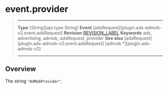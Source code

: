# event.provider

> --------------------- ------------------------------------------------------------------------------------------
> __Type__              [String][api.type.String]
> __Event__             [adsRequest][plugin.ads-admob-v2.event.adsRequest]
> __Revision__          [REVISION_LABEL](REVISION_URL)
> __Keywords__          ads, advertising, admob, adsRequest, provider
> __See also__			[adsRequest][plugin.ads-admob-v2.event.adsRequest]
>						[admob.*][plugin.ads-admob-v2]
> --------------------- ------------------------------------------------------------------------------------------

## Overview

The string `"AdMobProvider"`.